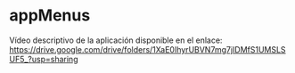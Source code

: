 # appMenus
Vídeo descriptivo de la aplicación disponible en el enlace:
https://drive.google.com/drive/folders/1XaE0IhyrUBVN7mg7jIDMfS1UMSLSUF5_?usp=sharing
